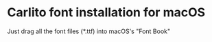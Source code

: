 # Carlito font installation for macOS


Just drag all the font files (*.ttf) into macOS's "Font Book"

